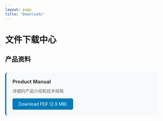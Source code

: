 ```yaml
---
layout: page
title: "Downloads"
---
```


# 文件下载中心

## 产品资料
<div class="download-list">
  <div class="download-item">
    <h3>Product Manual</h3>
    <p>详细的产品介绍和技术规格</p>
    <a href="{{ '/public/brochure.pdf' | absolute_url }}" class="download-button" download>
      Download PDF (2.9 MB)
    </a>
  </div>
</div>

<style>
.download-list {
  margin: 30px 0;
}

.download-item {
  background: #f8f9fa;
  padding: 20px;
  margin: 15px 0;
  border-radius: 8px;
  border-left: 4px solid #007cba;
}

.download-item h3 {
  margin: 0 0 10px 0;
  color: #333;
}

.download-item p {
  margin: 0 0 15px 0;
  color: #666;
}

.download-button {
  display: inline-block;
  background: #007cba;
  color: white;
  padding: 10px 20px;
  text-decoration: none;
  border-radius: 5px;
  transition: background 0.3s;
}

.download-button:hover {
  background: #005a87;
}
</style>
